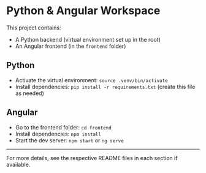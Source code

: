 # Python & Angular Workspace

This project contains:
- A Python backend (virtual environment set up in the root)
- An Angular frontend (in the `frontend` folder)

## Python
- Activate the virtual environment: `source .venv/bin/activate`
- Install dependencies: `pip install -r requirements.txt` (create this file as needed)

## Angular
- Go to the frontend folder: `cd frontend`
- Install dependencies: `npm install`
- Start the dev server: `npm start` or `ng serve`

---

For more details, see the respective README files in each section if available.
